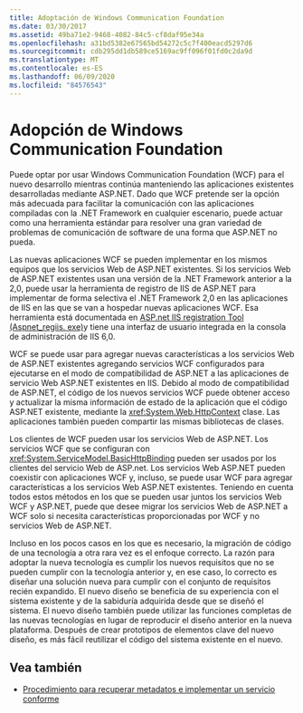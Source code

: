 ```yaml
---
title: Adoptación de Windows Communication Foundation
ms.date: 03/30/2017
ms.assetid: 49ba71e2-9468-4082-84c5-cf8daf95e34a
ms.openlocfilehash: a31bd5382e67565bd54272c5c7f400eacd5297d6
ms.sourcegitcommit: cdb295dd1db589ce5169ac9ff096f01fd0c2da9d
ms.translationtype: MT
ms.contentlocale: es-ES
ms.lasthandoff: 06/09/2020
ms.locfileid: "84576543"
---
```

# <a name="adopt-windows-communication-foundation"></a>Adopción de Windows Communication Foundation

Puede optar por usar Windows Communication Foundation (WCF) para el nuevo desarrollo mientras continúa manteniendo las aplicaciones existentes desarrolladas mediante ASP.NET. Dado que WCF pretende ser la opción más adecuada para facilitar la comunicación con las aplicaciones compiladas con la .NET Framework en cualquier escenario, puede actuar como una herramienta estándar para resolver una gran variedad de problemas de comunicación de software de una forma que ASP.NET no pueda.

Las nuevas aplicaciones WCF se pueden implementar en los mismos equipos que los servicios Web de ASP.NET existentes. Si los servicios Web de ASP.NET existentes usan una versión de la .NET Framework anterior a la 2,0, puede usar la herramienta de registro de IIS de ASP.NET para implementar de forma selectiva el .NET Framework 2,0 en las aplicaciones de IIS en las que se van a hospedar nuevas aplicaciones WCF. Esa herramienta está documentada en [ASP.net IIS registration Tool (Aspnet_regiis. exe)](https://docs.microsoft.com/previous-versions/dotnet/netframework-3.5/k6h9cz8h(v=vs.90))y tiene una interfaz de usuario integrada en la consola de administración de IIS 6,0.

WCF se puede usar para agregar nuevas características a los servicios Web de ASP.NET existentes agregando servicios WCF configurados para ejecutarse en el modo de compatibilidad de ASP.NET a las aplicaciones de servicio Web ASP.NET existentes en IIS. Debido al modo de compatibilidad de ASP.NET, el código de los nuevos servicios WCF puede obtener acceso y actualizar la misma información de estado de la aplicación que el código ASP.NET existente, mediante la <xref:System.Web.HttpContext> clase. Las aplicaciones también pueden compartir las mismas bibliotecas de clases.

Los clientes de WCF pueden usar los servicios Web de ASP.NET. Los servicios WCF que se configuran con <xref:System.ServiceModel.BasicHttpBinding> pueden ser usados por los clientes del servicio Web de ASP.net. Los servicios Web ASP.NET pueden coexistir con aplicaciones WCF y, incluso, se puede usar WCF para agregar características a los servicios Web ASP.NET existentes. Teniendo en cuenta todos estos métodos en los que se pueden usar juntos los servicios Web WCF y ASP.NET, puede que desee migrar los servicios Web de ASP.NET a WCF solo si necesita características proporcionadas por WCF y no servicios Web de ASP.NET.

Incluso en los pocos casos en los que es necesario, la migración de código de una tecnología a otra rara vez es el enfoque correcto. La razón para adoptar la nueva tecnología es cumplir los nuevos requisitos que no se pueden cumplir con la tecnología anterior y, en ese caso, lo correcto es diseñar una solución nueva para cumplir con el conjunto de requisitos recién expandido. El nuevo diseño se beneficia de su experiencia con el sistema existente y de la sabiduría adquirida desde que se diseñó el sistema. El nuevo diseño también puede utilizar las funciones completas de las nuevas tecnologías en lugar de reproducir el diseño anterior en la nueva plataforma. Después de crear prototipos de elementos clave del nuevo diseño, es más fácil reutilizar el código del sistema existente en el nuevo.

## <a name="see-also"></a>Vea también

- [Procedimiento para recuperar metadatos e implementar un servicio conforme](how-to-retrieve-metadata-and-implement-a-compliant-service.md)
